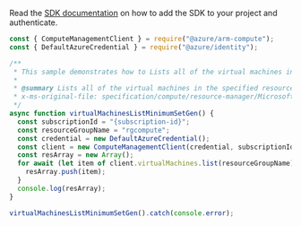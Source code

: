 Read the [SDK documentation](https://github.com/Azure/azure-sdk-for-js/blob/%40azure%2Farm-compute_17.3.1/sdk/compute/arm-compute/README.md) on how to add the SDK to your project and authenticate.

```javascript
const { ComputeManagementClient } = require("@azure/arm-compute");
const { DefaultAzureCredential } = require("@azure/identity");

/**
 * This sample demonstrates how to Lists all of the virtual machines in the specified resource group. Use the nextLink property in the response to get the next page of virtual machines.
 *
 * @summary Lists all of the virtual machines in the specified resource group. Use the nextLink property in the response to get the next page of virtual machines.
 * x-ms-original-file: specification/compute/resource-manager/Microsoft.Compute/stable/2021-11-01/examples/compute/VirtualMachines_List_MinimumSet_Gen.json
 */
async function virtualMachinesListMinimumSetGen() {
  const subscriptionId = "{subscription-id}";
  const resourceGroupName = "rgcompute";
  const credential = new DefaultAzureCredential();
  const client = new ComputeManagementClient(credential, subscriptionId);
  const resArray = new Array();
  for await (let item of client.virtualMachines.list(resourceGroupName)) {
    resArray.push(item);
  }
  console.log(resArray);
}

virtualMachinesListMinimumSetGen().catch(console.error);
```
